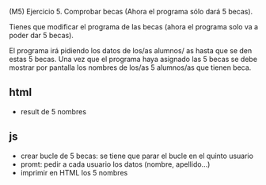 (M5) Ejercicio 5. Comprobar becas (Ahora el programa sólo dará 5 becas).

Tienes que modificar el programa de las becas (ahora el programa solo va a poder dar 5 becas).

El programa irá pidiendo los datos de los/as alumnos/ as hasta que se den estas 5 becas. Una vez que el programa haya asignado las 5 becas se debe mostrar por pantalla los nombres de los/as 5 alumnos/as que tienen beca.

## html

- <p> result de 5 nombres


## js

- crear bucle de 5 becas: se tiene que parar el bucle en el quinto usuario
- promt: pedir a cada usuario los datos (nombre, apellido...)
- imprimir en HTML los 5  nombres
